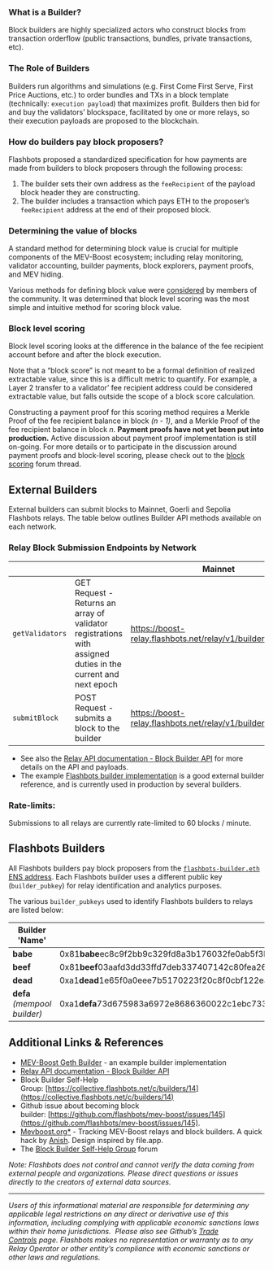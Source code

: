 ### What is a Builder?

Block builders are highly specialized actors who construct blocks from transaction orderflow (public transactions, bundles, private transactions, etc).

### The Role of Builders

Builders run algorithms and simulations (e.g. First Come First Serve, First Price Auctions, etc.) to order bundles and TXs in a block template (technically: `execution payload`) that maximizes profit. Builders then bid for and buy the validators’ blockspace, facilitated by one or more relays, so their execution payloads are proposed to the blockchain.

### How do builders pay block proposers?

Flashbots proposed a standardized specification for how payments are made from builders to block proposers through the following process:

1. The builder sets their own address as the `feeRecipient` of the payload block header they are constructing. 
2. The builder includes a transaction which pays ETH to the proposer’s `feeRecipient` address at the end of their proposed block.



### Determining the value of blocks

A standard method for determining block value is crucial for multiple components of the MEV-Boost ecosystem; including relay monitoring, validator accounting, builder payments, block explorers, payment proofs, and MEV hiding. 

Various methods for defining block value were [considered](https://collective.flashbots.net/t/block-scoring-for-mev-boost-relays/202) by members of the community. It was determined that block level scoring was the most simple and intuitive method for scoring block value.


### Block level scoring

Block level scoring looks at the difference in the balance of the fee recipient account before and after the block execution.  

Note that a “block score” is not meant to be a formal definition of realized extractable value, since this is a difficult metric to quantify. For example, a Layer 2 transfer to a validator’ fee recipient address could be considered extractable value, but falls outside the scope of a block score calculation. 

Constructing a payment proof for this scoring method requires a Merkle Proof of the fee recipient balance in block *(n - 1)*, and a Merkle Proof of the fee recipient balance in block *n*. **Payment proofs have not yet been put into production.** Active discussion about payment proof implementation is still on-going. For more details or to participate in the discussion around payment proofs and block-level scoring, please check out to the [block scoring](https://collective.flashbots.net/t/block-scoring-for-mev-boost-relays/202) forum thread.

## External Builders

External builders can submit blocks to Mainnet, Goerli and Sepolia Flashbots relays. The table below outlines Builder API methods available on each network.

### Relay Block Submission Endpoints by Network

|  |  | Mainnet | Goerli | Sepolia |
| --- | --- | --- | --- | --- |
| `getValidators` | GET Request - Returns an array of validator registrations with assigned duties in the current and next epoch | https://boost-relay.flashbots.net/relay/v1/builder/validators  | https://builder-relay-goerli.flashbots.net/relay/v1/builder/validators  | https://builder-relay-sepolia.flashbots.net/relay/v1/builder/validators |
| `submitBlock` | POST Request - submits a block to the builder | https://boost-relay.flashbots.net/relay/v1/builder/blocks  | https://builder-relay-goerli.flashbots.net/relay/v1/builder/blocks | https://builder-relay-sepolia.flashbots.net/relay/v1/builder/blocks |

- See also the [Relay API documentation - Block Builder API](https://bit.ly/3BmGZ3T) for more details on the API and payloads.
- The example [Flashbots builder implementation](https://github.com/flashbots/boost-geth-builder) is a good external builder reference, and is currently used in production by several builders.

### **Rate-limits:**

Submissions to all relays are currently rate-limited to 60 blocks / minute.


## Flashbots Builders

All Flashbots builders pay block proposers from the [`flashbots-builder.eth` ENS address](https://etherscan.io/address/0xdafea492d9c6733ae3d56b7ed1adb60692c98bc5). Each Flashbots builder uses a different public key (`builder_pubkey`) for relay identification and analytics purposes. 

The various `builder_pubkeys` used to identify Flashbots builders to relays are listed below:

| **Builder 'Name'** | **Builder Public Key** |
| --- | --- |
| **babe**| 0x81**babe**ec8c9f2bb9c329fd8a3b176032fe0ab5f3b92a3f44d4575a231c7bd9c31d10b6328ef68ed1e8c02a3dbc8e80f9 |
| **beef**| 0x81**beef**03aafd3dd33ffd7deb337407142c80fea2690e5b3190cfc01bde5753f28982a7857c96172a75a234cb7bcb994f |
| **dead**| 0xa1**dead**1e65f0a0eee7b5170223f20c8f0cbf122eac3324d61afbdb33a8885ff8cab2ef514ac2c7698ae0d6289ef27fc |
| **defa** *(mempool builder)* | 0xa1**defa**73d675983a6972e8686360022c1ebc73395067dd1908f7ac76a526a19ac75e4f03ccab6788c54fdb81ff84fc1b |

## Additional Links & References

- [MEV-Boost Geth Builder](https://github.com/flashbots/boost-geth-builder) - an example builder implementation
- [Relay API documentation - Block Builder API](https://bit.ly/3BmGZ3T)
- Block Builder Self-Help Group: [https://collective.flashbots.net/c/builders/14](https://collective.flashbots.net/c/builders/14)
- Github issue about becoming block builder: [https://github.com/flashbots/mev-boost/issues/145](https://github.com/flashbots/mev-boost/issues/145).
- [Mevboost.org*](https://www.mevboost.org/) - Tracking MEV-Boost relays and block builders. A quick hack by [Anish](https://anishagnihotri.com/). Design inspired by file.app.
- The [Block Builder Self-Help Group](https://collective.flashbots.net/c/builders/14) forum


*Note: Flashbots does not control and cannot verify the data coming from external people and organizations. Please direct questions or issues directly to the creators of external data sources.* 

---

*Users of this informational material are responsible for determining any applicable legal restrictions on any direct or derivative use of this information, including complying with applicable economic sanctions laws within their home jurisdictions.  Please also see Github’s [Trade Controls](https://docs.github.com/en/site-policy/other-site-policies/github-and-trade-controls) page. Flashbots makes no representation or warranty as to any Relay Operator or other entity’s compliance with economic sanctions or other laws and regulations.*